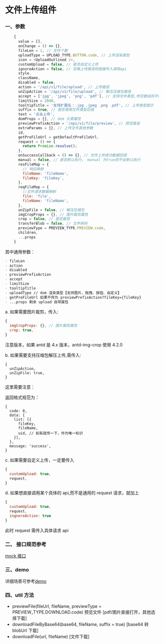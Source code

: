# 文件上传组件

### 一、参数

```javascript
    {
      value = [],
      onChange = () => {},
      fileLen = 1, // 文件个数
      uploadType = UPLOAD_TYPE.BUTTON.code, // 上传渲染类型
      icon = <UploadOutlined />,
      customUpload = false, // 是否自定义上传
      ignoreAction = false, // 忽略上传路径则直接传入调用api
      style,
      className,
      disabled = false,
      action = '/api/v1/file/upload', // 上传路径
      unZipAction = '/api/v1/file/upload', // 解压压缩包路径
      accept = ['jpg', 'jpeg', 'png', 'pdf'], // 支持文件类型,传空数组则不限制类型
      limitSize = 2048,
      tooltipTitle = '支持扩展名：.jpg .jpeg .png .pdf', // 上传类型提示
      suffix = true, // 是否使用文件类型后缀
      text = '点击上传',
      domProps = {}, // dom 元素属性
      previewPrefixAction = '/api/v1/file/preview', // 预览路径
      extraParams = {}, // 上传文件其他参数
      id,
      getPreFileUrl = getDefaultPreFileUrl,
      request = () => {
        return Promise.resolve();
      },
      onSuccessCallback = () => {}, // 文件上传成功数据回调
      manual = false, // 是否默认执行， manual 为true则不会默认执行
      resFileMap = {
        // 响应映射
        fileName: 'fileName',
        fileKey: 'fileKey',
      },
      reqFileMap = {
        //文件请求数据映射
        file: 'file',
        fileName: 'fileName',
      },
      unZipFile = false, // 解压压缩包
      imgCropProps = {}, // 图片裁剪属性
      crop = false, // 是否裁剪
      transferBlob = false, // 文件转码
      previewType = PREVIEW_TYPE.PREVIEW.code,
      children,
      ...props
    }
```

其中通用参数：

```md
- fileLen
- action
- disabled
- previewPrefixAction
- accept
- limitSize
- tooltipTitle
- uploadType // dom 渲染类型【支持图片、拖拽、按钮、自定义】
- getPreFileUrl 如果不传为 previewPrefixAction?fileKey={fileKey}
- ...props 剩余 upload 自带属性
```

a. 如果需要图片裁剪，传入:

```javascript
{
  imgCropProps: {}, // 图片裁剪属性
  crop: true,
}
```

注意版本，如果 antd 是 4.x 版本，antd-img-crop 使用 4.2.0

b. 如果需要支持压缩包解压上传,需传入:

```
{
  unZipAction,
  unZipFile: true,
}
```

这里需要注意：

返回格式规范为：

```
{
  code: 0,
  data: {
    list: [{
      fileKey,
      fileName,
      uid, // 如有就传一下，作为唯一标识
    }],
  },
  message: 'success',
}
```

c. 如果需要自定义上传，一定要传入

```javascript
{
  customUpload: true,
  request,
}
```

d. 如果想直接调用某个具体的 api,而不是通用的 request 请求，就加上

```javascript
{
  customUpload: true,
  request,
  ingnoreAction: true
}
```

此时 request 需传入具体请求 api

### 二、 接口规范参考

[mock 接口](https://www.apifox.cn/apidoc/shared-e26d68ad-c281-467f-9fc4-8634cd731b2a)

### 三、demo

详细场景可参考[demo](https://react-pyqqmq.stackblitz.io/)

### 四、util 方法

- previewFile(fileUrl, fileName, previewType = PREVIEW_TYPE.DOWNLOAD.code) 预览文件 [pdf/图片直接打开，其他选择下载]
- downloadFileByBase64(base64, fileName, suffix = true) [base64 转 blobUrl 下载]
- downloadFile(url, fileName) [文件下载]
